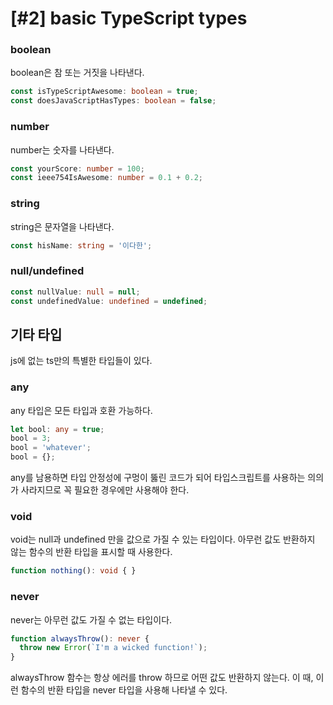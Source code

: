 # [#2] basic TypeScript types

### boolean
boolean은 참 또는 거짓을 나타낸다.

```ts
const isTypeScriptAwesome: boolean = true;
const doesJavaScriptHasTypes: boolean = false;
```

### number 
number는 숫자를 나타낸다.

```ts
const yourScore: number = 100;
const ieee754IsAwesome: number = 0.1 + 0.2; 
```

### string
string은 문자열을 나타낸다.

```ts
const hisName: string = '이다한';
```

### null/undefined

```ts
const nullValue: null = null;
const undefinedValue: undefined = undefined;
```

## 기타 타입
js에 없는 ts만의 특별한 타입들이 있다.

### any

any 타입은 모든 타입과 호환 가능하다. 

```ts
let bool: any = true;
bool = 3;
bool = 'whatever';
bool = {};
```

any를 남용하면 타입 안정성에 구멍이 뚫린 코드가 되어 타입스크립트를 사용하는 의의가 사라지므로 꼭 필요한 경우에만 사용해야 한다.

### void

void는 null과 undefined 만을 값으로 가질 수 있는 타입이다. 아무런 값도 반환하지 않는 함수의 반환 타입을 표시할 때 사용한다.

```ts
function nothing(): void { }
```

### never 

never는 아무런 값도 가질 수 없는 타입이다. 

```ts
function alwaysThrow(): never {
  throw new Error(`I'm a wicked function!`);
}
```

alwaysThrow 함수는 항상 에러를 throw 하므로 어떤 값도 반환하지 않는다. 이 때, 이런 함수의 반환 타입을 never 타입을 사용해 나타낼 수 있다.